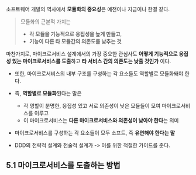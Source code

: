 소프트웨어 개발의 역사에서 **모듈화의 중요성**은 예전이나 지금이나 한결 같다.

> 모듈화의 근본적 가치는 
> - **각 모듈을 기능적으로 응집성을 높게 만들고**,
> - **기능이 다른 타 모듈간의 의존도를 낮추는 것**

마찬가지로, 마이크로서비스 설계에서의 가장 중요한 관심사도 **어떻게 기능적으로 응집성 있는 마이크로서비스를 도출**하고 **타 서비스 간의 의존도는 낮출 것인가** 이다.

- 또한, 마이크로서비스의 내부 구조를 구성하는 각 요소들도 역할별로 모듈화돼야 한다.
- 즉, **역할별로 모듈화**된다는 말은 
  - 각 영할이 분명한, 응집성 있고 서로 의존성이 낮은 모듈들이 모여 마이크로서비스를 이루고
  - 이 마이크로서비스는 **다른 마이크로서비스와 의존성이 낮아야 한다**는 의미

- 마이크로서비스를 구성하는 각 요소들이 모두 소프트, 즉 **유연해야 한다는 말**

- DDD의 전략적 설계와 전술적 설계가 -> 이를 위한 적절한 가이드를 준다.


## 5.1 마이크로서비스를 도출하는 방법